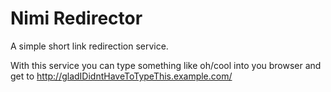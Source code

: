 # Nimi Redirector

A simple short link redirection service.

With this service you can type something like oh/cool
into you browser and get to http://gladIDidntHaveToTypeThis.example.com/